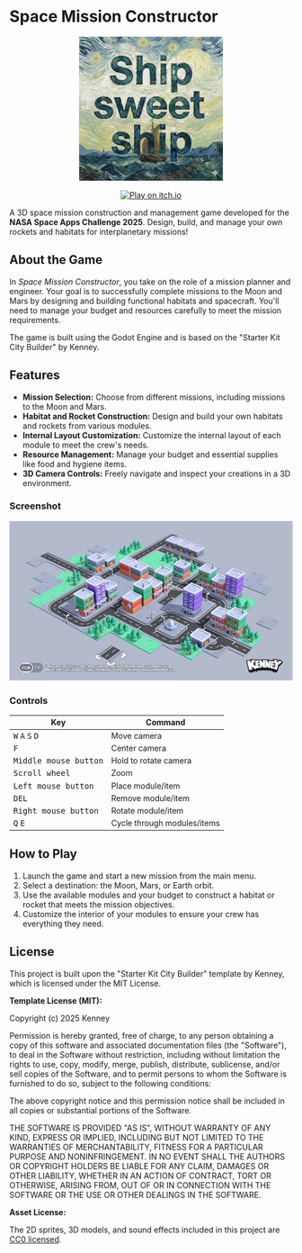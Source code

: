 # Space Mission Constructor

<p align="center"><img src="icon.png" width="256"/></p>

<p align="center">
  <a href="https://miguelpereira.itch.io/ship-sweet-ship">
    <img src="https://img.shields.io/badge/Play%20on-itch.io-red?style=for-the-badge&logo=itch.io" alt="Play on itch.io" />
  </a>
</p>

A 3D space mission construction and management game developed for the **NASA Space Apps Challenge 2025**. Design, build, and manage your own rockets and habitats for interplanetary missions!

## About the Game

In *Space Mission Constructor*, you take on the role of a mission planner and engineer. Your goal is to successfully complete missions to the Moon and Mars by designing and building functional habitats and spacecraft. You'll need to manage your budget and resources carefully to meet the mission requirements.

The game is built using the Godot Engine and is based on the "Starter Kit City Builder" by Kenney.

## Features

-   **Mission Selection:** Choose from different missions, including missions to the Moon and Mars.
-   **Habitat and Rocket Construction:** Design and build your own habitats and rockets from various modules.
-   **Internal Layout Customization:** Customize the internal layout of each module to meet the crew's needs.
-   **Resource Management:** Manage your budget and essential supplies like food and hygiene items.
-   **3D Camera Controls:** Freely navigate and inspect your creations in a 3D environment.

### Screenshot

<p align="center"><img src="screenshots/screenshot.png"/></p>

### Controls

| Key | Command |
| --- | --- |
| <kbd>W</kbd> <kbd>A</kbd> <kbd>S</kbd> <kbd>D</kbd> | Move camera |
| <kbd>F</kbd> | Center camera |
| <kbd>Middle mouse button</kbd> | Hold to rotate camera |
| <kbd>Scroll wheel</kbd> | Zoom |
| <kbd>Left mouse button</kbd> | Place module/item |
| <kbd>DEL</kbd> | Remove module/item |
| <kbd>Right mouse button</kbd> | Rotate module/item |
| <kbd>Q</kbd> <kbd>E</kbd>  | Cycle through modules/items |

## How to Play

1.  Launch the game and start a new mission from the main menu.
2.  Select a destination: the Moon, Mars, or Earth orbit.
3.  Use the available modules and your budget to construct a habitat or rocket that meets the mission objectives.
4.  Customize the interior of your modules to ensure your crew has everything they need.

## License

This project is built upon the "Starter Kit City Builder" template by Kenney, which is licensed under the MIT License.

**Template License (MIT):**

Copyright (c) 2025 Kenney

Permission is hereby granted, free of charge, to any person obtaining a copy of this software and associated documentation files (the "Software"), to deal in the Software without restriction, including without limitation the rights to use, copy, modify, merge, publish, distribute, sublicense, and/or sell copies of the Software, and to permit persons to whom the Software is furnished to do so, subject to the following conditions:

The above copyright notice and this permission notice shall be included in all copies or substantial portions of the Software.

THE SOFTWARE IS PROVIDED "AS IS", WITHOUT WARRANTY OF ANY KIND, EXPRESS OR IMPLIED, INCLUDING BUT NOT LIMITED TO THE WARRANTIES OF MERCHANTABILITY, FITNESS FOR A PARTICULAR PURPOSE AND NONINFRINGEMENT. IN NO EVENT SHALL THE AUTHORS OR COPYRIGHT HOLDERS BE LIABLE FOR ANY CLAIM, DAMAGES OR OTHER LIABILITY, WHETHER IN AN ACTION OF CONTRACT, TORT OR OTHERWISE, ARISING FROM, OUT OF OR IN CONNECTION WITH THE SOFTWARE OR THE USE OR OTHER DEALINGS IN THE SOFTWARE.

**Asset License:**

The 2D sprites, 3D models, and sound effects included in this project are [CC0 licensed](https://creativecommons.org/publicdomain/zero/1.0/).